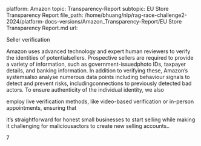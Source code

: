 platform: Amazon
topic: Transparency-Report
subtopic: EU Store Transparency Report
file_path: /home/bhuang/nlp/rag-race-challenge2-2024/platform-docs-versions/Amazon_Transparency-Report/EU Store Transparency Report.md
url: <EMPTY>

Seller verification

Amazon uses advanced technology and expert human reviewers to verify the identities of potentialsellers. Prospective sellers are required to provide a variety of information, such as government-issuedphoto IDs, taxpayer details, and banking information. In addition to verifying these, Amazon’s systemsalso analyse numerous data points including behaviour signals to detect and prevent risks, includingconnections to previously detected bad actors. To ensure authenticity of the individual identity, we also

employ live verification methods, like video-based verification or in-person appointments, ensuring that

it’s straightforward for honest small businesses to start selling while making it challenging for maliciousactors to create new selling accounts..

7